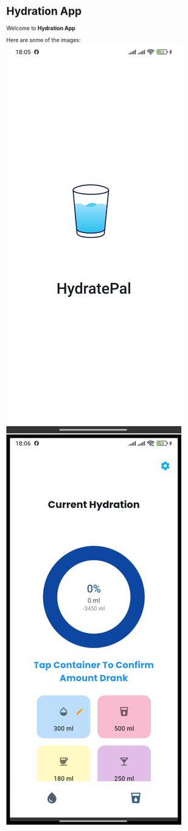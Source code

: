 # Hydration App
Welcome to **Hydration App**

Here are some of the images:
![Splash](assets/splash2.jpg)
![Home](assets/home.jpg)
